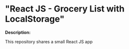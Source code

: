 # "React JS - Grocery List with LocalStorage"

**Description:**

This repository shares a small React JS app
